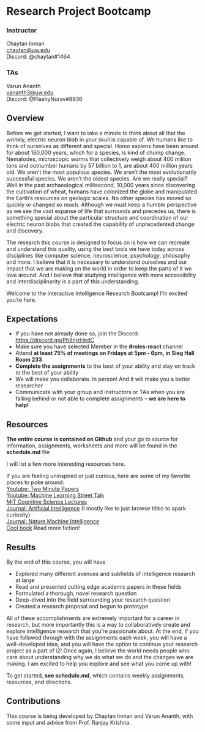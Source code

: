 # Research Project Bootcamp

### Instructor
Chaytan Inman  
chaytan@uw.edu  
Discord: @chaytan#1464

### TAs
Varun Ananth  
vananth3@uw.edu  
Discord: @FlashyNurav#8936

## Overview
Before we get started, I want to take a minute to think about all that the wrinkly, electric neuron blob in your skull is capable of. We humans like to think of ourselves as different and special. Homo sapiens have been around for about 160,000 years, which for a species, is kind of chump change. Nematodes, microscopic worms that collectively weigh about 400 million tons and outnumber humans by 57 billion to 1, are about 400 million years old. We aren’t the most populous species. We aren’t the most evolutionarily successful species. We aren’t the oldest species. Are we really special? Well in the past archaeological millisecond, 10,000 years since discovering the cultivation of wheat, humans have colonized the globe and manipulated the Earth’s resources on geologic scales. No other species has moved so quickly or changed so much. Although we must keep a humble perspective as we see the vast expanse of life that surrounds and precedes us, there is something special about the particular structure and coordination of our electric neuron blobs that created the capability of unprecedented change and discovery. 

The research this course is designed to focus on is how we can recreate and understand this quality, using the best tools we have today across disciplines like computer science, neuroscience, psychology, philosophy and more. I believe that it is necessary to understand ourselves and our impact that we are making on the world in order to keep the parts of it we love around. And I believe that studying intelligence with more accessibility and interdisciplinarity is a part of this understanding.

Welcome to the Interactive Intelligence Research Bootcamp! I’m excited you’re here.

## Expectations
- If you have not already done so, join the Discord: https://discord.gg/Ph8njzHedC 
- Make sure you have selected Member in the **#roles-react** channel
- Attend **at least 75% of meetings on Fridays at 5pm - 6pm, in Sieg Hall Room 233**
- **Complete the assignments** to the best of your ability and stay on track to the best of your ability
- We will make you collaborate. In person! And it will make you a better researcher
- Communicate with your group and instructors or TAs when you are falling behind or not able to complete assignments – **we are here to help!**

## Resources
**The entire course is contained on Github** and your go to source for information, assignments, worksheets and more will be found in the **schedule.md** file

I will list a few more interesting resources here.  

If you are feeling uninspired or just curious, here are some of my favorite places to poke around:  
[Youtube: Two Minute Papers](https://www.youtube.com/@TwoMinutePapers)  
[Youtube: Machine Learning Street Talk](https://www.youtube.com/@MachineLearningStreetTalk)  
[MIT Cognitive Science Lectures](https://www.youtube.com/watch?v=ba-HMvDn_vU&list=PLUl4u3cNGP60IKRN_pFptIBxeiMc0MCJP)  
[Journal: Artificial Intelligence](https://www.sciencedirect.com/journal/artificial-intelligence) (I mostly like to just browse titles to spark curiosity)  
[Journal: Nature Machine Intelligence](https://www.nature.com/natmachintell/)  
[Cool book](http://mostlyhypotheticalmountains.blogspot.com/2010/11/1-introduction-if-only-by-virtue-of.html) Read more fiction! 
## Results
By the end of this course, you will have
- Explored many different avenues and subfields of intelligence research at large
- Read and presented cutting edge academic papers in these fields
- Formulated a thorough, novel research question
- Deep-dived into the field surrounding your research question
- Created a research proposal and begun to prototype

All of these accomplishments are extremely important for a career in research, but more importantly this is a way to collaboratively create and explore intelligence research that you’re passionate about. At the end, if you have followed through with the assignments each week, you will have a well-developed idea, and you will have the option to continue your research project as a part of i2! Once again, I believe the world needs people who care about understanding why we do what we do and the changes we are making. I am excited to help you explore and see what you come up with!

To get started, **see schedule.md**, which contains weekly assignments, resources, and directions.

## Contributions
This course is being developed by Chaytan Inman and Varun Ananth, with some input and advice from Prof. Ranjay Krishna.
